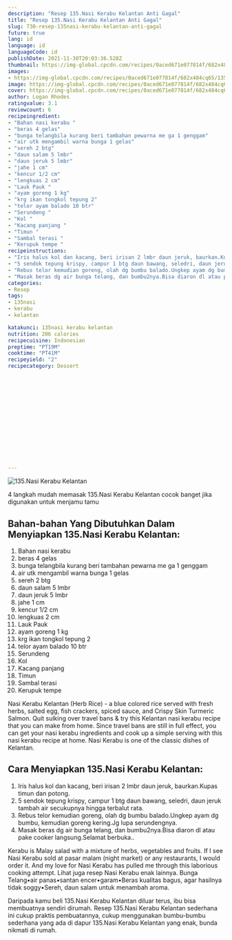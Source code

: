 ```yaml
---
description: "Resep 135.Nasi Kerabu Kelantan Anti Gagal"
title: "Resep 135.Nasi Kerabu Kelantan Anti Gagal"
slug: 730-resep-135nasi-kerabu-kelantan-anti-gagal
future: true
lang: id
language: id
languageCode: id
publishDate: 2021-11-30T20:03:36.528Z 
thumbnail: https://img-global.cpcdn.com/recipes/0aced671e077814f/682x484cq65/135nasi-kerabu-kelantan-foto-resep-utama.png
images:
- https://img-global.cpcdn.com/recipes/0aced671e077814f/682x484cq65/135nasi-kerabu-kelantan-foto-resep-utama.png
image: https://img-global.cpcdn.com/recipes/0aced671e077814f/682x484cq65/135nasi-kerabu-kelantan-foto-resep-utama.png
cover: https://img-global.cpcdn.com/recipes/0aced671e077814f/682x484cq65/135nasi-kerabu-kelantan-foto-resep-utama.png
author: Logan Rhodes
ratingvalue: 3.1
reviewcount: 6
recipeingredient:
- "Bahan nasi kerabu "
- "beras 4 gelas"
- "bunga telangbila kurang beri tambahan pewarna me ga 1 genggam"
- "air utk mengambil warna bunga 1 gelas"
- "sereh 2 btg"
- "daun salam 5 lmbr"
- "daun jeruk 5 lmbr"
- "jahe 1 cm"
- "kencur 1/2 cm"
- "lengkuas 2 cm"
- "Lauk Pauk "
- "ayam goreng 1 kg"
- "krg ikan tongkol tepung 2"
- "telor ayam balado 10 btr"
- "Serundeng "
- "Kol "
- "Kacang panjang "
- "Timun "
- "Sambal terasi "
- "Kerupuk tempe "
recipeinstructions:
- "Iris halus kol dan kacang, beri irisan 2 lmbr daun jeruk, baurkan.Kupas timun dan potong."
- "5 sendok tepung krispy, campur 1 btg daun bawang, seledri, daun jeruk tambah air secukupnya hingga terbalut rata."
- "Rebus telor kemudian goreng, olah dg bumbu balado.Ungkep ayam dg bumbu, kemudian goreng kering.Jg lupa serundengnya."
- "Masak beras dg air bunga telang, dan bumbu2nya.Bisa diaron dl atau pake cooker langsung.Selamat berbuka.."
categories:
- Resep
tags:
- 135nasi
- kerabu
- kelantan

katakunci: 135nasi kerabu kelantan 
nutrition: 206 calories
recipecuisine: Indonesian
preptime: "PT19M"
cooktime: "PT41M"
recipeyield: "2"
recipecategory: Dessert


     
    
    
    
    
    
    
    
    
    
    
      
    
---
```



![135.Nasi Kerabu Kelantan](https://img-global.cpcdn.com/recipes/0aced671e077814f/682x484cq65/135nasi-kerabu-kelantan-foto-resep-utama.png)

4 langkah mudah memasak  135.Nasi Kerabu Kelantan cocok banget jika digunakan untuk menjamu tamu

<!--inarticleads1-->

## Bahan-bahan Yang Dibutuhkan Dalam Menyiapkan 135.Nasi Kerabu Kelantan:

1. Bahan nasi kerabu 
1. beras 4 gelas
1. bunga telangbila kurang beri tambahan pewarna me ga 1 genggam
1. air utk mengambil warna bunga 1 gelas
1. sereh 2 btg
1. daun salam 5 lmbr
1. daun jeruk 5 lmbr
1. jahe 1 cm
1. kencur 1/2 cm
1. lengkuas 2 cm
1. Lauk Pauk 
1. ayam goreng 1 kg
1. krg ikan tongkol tepung 2
1. telor ayam balado 10 btr
1. Serundeng 
1. Kol 
1. Kacang panjang 
1. Timun 
1. Sambal terasi 
1. Kerupuk tempe 

Nasi Kerabu Kelantan (Herb Rice) - a blue colored rice served with fresh herbs, salted egg, fish crackers, spiced sauce, and Crispy Skin Turmeric Salmon. Quit sulking over travel bans &amp; try this Kelantan nasi kerabu recipe that you can make from home. Since travel bans are still in full effect, you can get your nasi kerabu ingredients and cook up a simple serving with this nasi kerabu recipe at home. Nasi Kerabu is one of the classic dishes of Kelantan. 

<!--inarticleads2-->

## Cara Menyiapkan 135.Nasi Kerabu Kelantan:

1. Iris halus kol dan kacang, beri irisan 2 lmbr daun jeruk, baurkan.Kupas timun dan potong.
1. 5 sendok tepung krispy, campur 1 btg daun bawang, seledri, daun jeruk tambah air secukupnya hingga terbalut rata.
1. Rebus telor kemudian goreng, olah dg bumbu balado.Ungkep ayam dg bumbu, kemudian goreng kering.Jg lupa serundengnya.
1. Masak beras dg air bunga telang, dan bumbu2nya.Bisa diaron dl atau pake cooker langsung.Selamat berbuka..


Kerabu is Malay salad with a mixture of herbs, vegetables and fruits. If I see Nasi Kerabu sold at pasar malam (night market) or any restaurants, I would order it. And my love for Nasi Kerabu has pulled me through this laborious cooking attempt. Lihat juga resep Nasi Kerabu enak lainnya. Bunga Telang•air panas•santan encer•garam•Beras kualitas bagus, agar hasilnya tidak soggy•Sereh, daun salam untuk menambah aroma. 

Daripada kamu beli  135.Nasi Kerabu Kelantan  diluar terus, ibu  bisa membuatnya sendiri dirumah. Resep  135.Nasi Kerabu Kelantan  sederhana ini cukup praktis pembuatannya, cukup menggunakan bumbu-bumbu sederhana yang ada di dapur  135.Nasi Kerabu Kelantan  yang enak, bunda nikmati di rumah.
